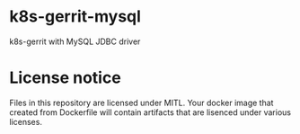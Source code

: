 # k8s-gerrit-mysql
k8s-gerrit with MySQL JDBC driver

# License notice

Files in this repository are licensed under MITL.
Your docker image that created from Dockerfile will contain artifacts that are lisenced under various licenses.
